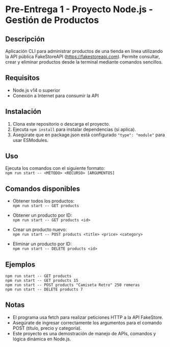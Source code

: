 # Pre-Entrega 1 - Proyecto Node.js - Gestión de Productos

## Descripción  
Aplicación CLI para administrar productos de una tienda en línea utilizando la API pública FakeStoreAPI (https://fakestoreapi.com). Permite consultar, crear y eliminar productos desde la terminal mediante comandos sencillos.

## Requisitos  
- Node.js v14 o superior  
- Conexión a Internet para consumir la API

## Instalación  
1. Clona este repositorio o descarga el proyecto.  
2. Ejecuta `npm install` para instalar dependencias (si aplica).  
3. Asegúrate que en package.json está configurado `"type": "module"` para usar ESModules.

## Uso  
Ejecuta los comandos con el siguiente formato:  
`npm run start -- <MÉTODO> <RECURSO> [ARGUMENTOS]`

## Comandos disponibles  
- Obtener todos los productos:  
`npm run start -- GET products`

- Obtener un producto por ID:  
`npm run start -- GET products <id>`

- Crear un producto nuevo:  
`npm run start -- POST products <title> <price> <category>`

- Eliminar un producto por ID:  
`npm run start -- DELETE products <id>`

## Ejemplos  
`npm run start -- GET products`  
`npm run start -- GET products 15`  
`npm run start -- POST products "Camiseta Retro" 250 remeras`  
`npm run start -- DELETE products 7`

## Notas  
- El programa usa fetch para realizar peticiones HTTP a la API FakeStore.  
- Asegúrate de ingresar correctamente los argumentos para el comando POST (título, precio y categoría).  
- Este proyecto es una demostración de manejo de APIs, comandos y lógica dinámica en Node.js.

